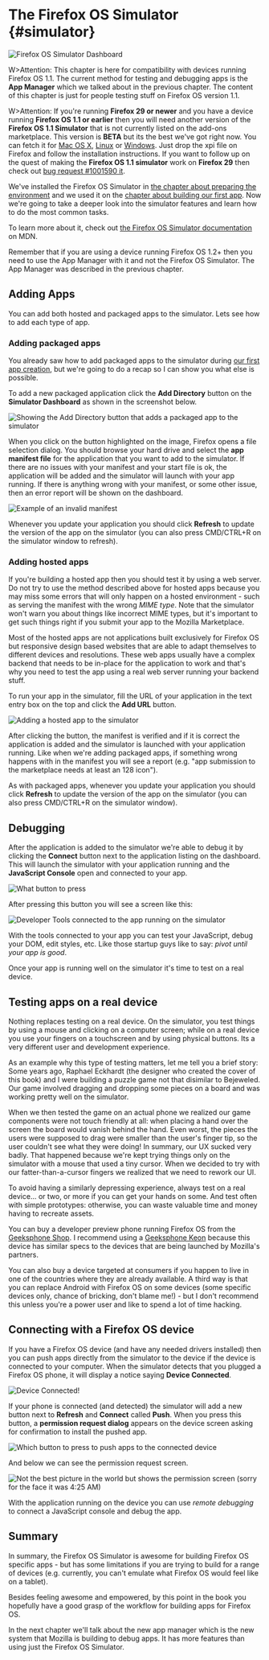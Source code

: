# The Firefox OS Simulator {#simulator}

![Firefox OS Simulator Dashboard](images/originals/simulator-dashboard.png)

W>Attention: This chapter is here for compatibility with devices running Firefox OS 1.1. The current method for testing and debugging apps is the **App Manager** which we talked about in the previous chapter. The content of this chapter is just for people testing stuff on Firefox OS version 1.1.

W>Attention: If you're running **Firefox 29 or newer** and you have a device running **Firefox OS 1.1 or earlier** then you will need another version of the **Firefox OS 1.1 Simulator** that is not currently listed on the add-ons marketplace. This version is **BETA** but its the best we've got right now. You can fetch it for [Mac OS X](http://ftp.mozilla.org/pub/mozilla.org/labs/r2d2b2g/r2d2b2g-5.0pre7-mac.xpi), [Linux](http://ftp.mozilla.org/pub/mozilla.org/labs/r2d2b2g/r2d2b2g-5.0pre7-linux.xpi) or [Windows](http://ftp.mozilla.org/pub/mozilla.org/labs/r2d2b2g/r2d2b2g-5.0pre7-windows.xpi). Just drop the xpi file on Firefox and follow the installation instructions. If you want to follow up on the quest of making the **Firefox OS 1.1 simulator** work on **Firefox 29** then check out [bug request #1001590 it](https://bugzilla.mozilla.org/show_bug.cgi?id=1001590).


We've installed the Firefox OS Simulator in [the chapter about preparing the environment](#setup) and we used it on the [chapter about building our first app](#firstapp). Now we're going to take a deeper look into the simulator features and learn how to do the most common tasks.

To learn more about it, check out [the Firefox OS Simulator documentation](https://developer.mozilla.org/en-US/docs/Tools/Firefox_OS_Simulator) on MDN.

Remember that if you are using a device running Firefox OS 1.2+ then you need to use the App Manager with it and not the Firefox OS Simulator. The App Manager was described in the previous chapter.

## Adding Apps

You can add both hosted and packaged apps to the simulator. Lets see how to add each type of app.

### Adding packaged apps

You already saw how to add packaged apps to the simulator during [our first app creation](#firstapp), but we're going to do a recap so I can show you what else is possible.

To add a new packaged application click the **Add Directory** button on the **Simulator Dashboard** as shown in the screenshot below.

![Showing the *Add Directory* button that adds a packaged app to the simulator](images/originals/simulator-add-directory.png)

When you click on the button highlighted on the image, Firefox opens a file selection dialog. You should browse your hard drive and select the **app manifest file** for the application that you want to add to the simulator. If there are no issues with your manifest and your start file is ok, the application will be added and the simulator will launch with your app running. If there is anything wrong with your manifest, or some other issue, then an error report will be shown on the dashboard.

![Example of an invalid manifest](images/originals/simulator-invalid-manifest.png)

Whenever you update your application you should click **Refresh** to update the version of the app on the simulator (you can also press CMD/CTRL+R on the simulator window to refresh).

### Adding hosted apps

If you're building a hosted app then you should test it by using a web server. Do not try to use the method described above for hosted apps because you may miss some errors that will only happen on a hosted environment - such as serving the manifest with the wrong *MIME type*. Note that the simulator won't warn you about things like incorrect MIME types, but it's important to get such things right if you submit your app to the Mozilla Marketplace.

Most of the hosted apps are not applications built exclusively for Firefox OS but responsive design based websites that are able to adapt themselves to different devices and resolutions. These web apps usually have a complex backend that needs to be in-place for the application to work and that's why you need to test the app using a real web server running your backend stuff.

To run your app in the simulator, fill the URL of your application in the text entry box on the top and click the **Add URL** button.

![Adding a hosted app to the simulator](images/originals/simulator-add-url.png)

After clicking the button, the manifest is verified and if it is correct the application is added and the simulator is launched with your application running. Like when we're adding packaged apps, if something wrong happens with in the manifest you will see a report (e.g. "app submission to the marketplace needs at least an 128 icon").

As with packaged apps, whenever you update your application you should click **Refresh** to update the version of the app on the simulator (you can also press CMD/CTRL+R on the simulator window).

## Debugging

After the application is added to the simulator we're able to debug it by clicking the **Connect** button next to the application listing on the dashboard. This will launch the simulator with your application running and the **JavaScript Console** open and connected to your app.

![What button to press](images/originals/simulator-press-connect.png)

After pressing this button you will see a screen like this:

![Developer Tools connected to the app running on the simulator](images/originals/simulator-connected.png)

With the tools connected to your app you can test your JavaScript, debug your DOM, edit styles, etc. Like those startup guys like to say: *pivot until your app is good*.

Once your app is running well on the simulator it's time to test on a real device.

## Testing apps on a real device

Nothing replaces testing on a real device. On the simulator, you test things by using a mouse and clicking on a computer screen; while on a real device you use your fingers on a touchscreen and by using physical buttons. Its a very different user and development experience.

As an example why this type of testing matters, let me tell you a brief story: Some years ago,   Raphael Eckhardt (the designer who created the cover of this book) and I were building a puzzle game not that disimilar to Bejeweled. Our game involved dragging and dropping some pieces on a board and was working pretty well on the simulator.

When we then tested the game on an actual phone we realized our game components were not touch friendly at all: when placing a hand over the screen the board would vanish behind the hand. Even worst, the pieces the users were supposed to drag were smaller than the user's finger tip, so the user couldn't see what they were doing! In summary, our UX sucked very badly. That happened because we're kept trying things only on the simulator with a mouse that used a tiny cursor. When we decided to try with our fatter-than-a-cursor fingers we realized that we need to rework our UI.

To avoid having a similarly depressing experience, always test on a real device... or two, or more if you can get your hands on some. And test often with simple prototypes: otherwise, you can waste valuable time and money having to recreate assets.

You can buy a developer preview phone running Firefox OS from the [Geeksphone Shop](http://shop.geeksphone.com/en/). I recommend using a [Geeksphone Keon](http://www.geeksphone.com/) because this device has similar specs to the devices that are being launched by Mozilla's partners.

You can also buy a device targeted at consumers if you happen to live in one of the countries where they are already available. A third way is that you can replace Android with Firefox OS on some devices (some specific devices only, chance of bricking, don't blame me!) - but I don't recommend this unless you're a power user and like to spend a lot of time hacking.

## Connecting with a Firefox OS device

If you have a Firefox OS device (and have any needed drivers installed) then you can push apps directly from the simulator to the device if the device is connected to your computer. When the simulator detects that you plugged a Firefox OS phone, it will display a notice saying **Device Connected**.

![Device Connected!](images/originals/simulator-device-connected.png)

If your phone is connected (and detected) the simulator will add a new button next to **Refresh** and **Connect** called **Push**. When you press this button, a **permission request dialog** appears on the device screen asking for confirmation to install the pushed app.

![Which button to press to push apps to the connected device](images/originals/simulator-press-push.png)

And below we can see the permission request screen.

![Not the best picture in the world but shows the permission screen (sorry for the face it was 4:25 AM)](images/originals/simulator-remote-push.jpg)

With the application running on the device you can use *remote debugging* to connect a JavaScript console and debug the app.

## Summary

In summary, the Firefox OS Simulator is awesome for building Firefox OS specific apps - but has some limitations if you are trying to build for a range of devices (e.g. currently, you can't emulate what Firefox OS would feel like on a tablet).

Besides feeling awesome and empowered, by this point in the book you hopefully have a good grasp of the workflow for building apps for Firefox OS.

In the next chapter we'll talk about the new app manager which is the new system that Mozilla is building to debug apps. It has more features than using just the Firefox OS Simulator.
